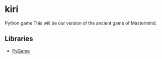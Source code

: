# kiri

Python game
This will be our version of the ancient game of Mastermind.

## Libraries

 * [PyGame](https://www.pygame.org/wiki/GettingStarted)

